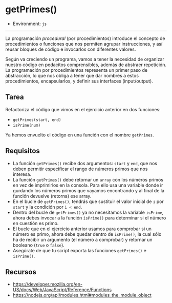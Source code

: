# getPrimes()

* Environment: `js`

***

La programación _procedural_ (por procedimientos) introduce el concepto de
procedimientos o funciones que nos permiten agrupar instrucciones, y así reusar
bloques de código e invocarlos con diferentes valores.

Según va creciendo un programa, vamos a tener la necesidad de organizar nuestro
código en pedacitos comprensibles, además de abstraer repetición. La
programación por procedimientos representa un primer paso de abstracción, lo que
nos obliga a tener que dar nombres a estos procedimientos, encapsularlos, y
definir sus interfaces (input/output).

## Tarea

Refactoriza el código que vimos en el ejercicio anterior en dos funciones:

* `getPrimes(start, end)`
* `isPrime(num)`

Ya hemos envuelto el código en una función con el nombre `getPrimes`.

## Requisitos

* La función `getPrimes()` recibe dos argumentos: `start` y `end`, que nos deben
  permitir especificar el rango de números primos que nos interesa.
* La función `getPrimes()` debe retornar un `array` con los números primos en
  vez de imprimirlos en la consola. Para ello usa una variable donde ir gurdando
  los números primos que vayamos encontrando y al final de la función devuelve
  (retorna) ese array.
* En el bucle de `getPrimes()`, tendrás que sustituir el valor inicial de `i`
  por `start` y la condición por `i < end`.
* Dentro del bucle de `getPrimes()` ya no necesitamos la variable `isPrime`,
  ahora debes invocar a la función `isPrime()` para determinar si el número en
  cuestión es primo.
* El bucle que en el ejercicio anterior usamos para comprobar si un número es
  primo, ahora debe quedar dentro de `isPrime()`, la cual sólo ha de recibir un
  argumento (el número a comprobar) y retornar un booleano (`true` o `false`).
* Asegúrate de que tu script exporta las funciones `getPrimes()` e `isPrime()`.

## Recursos

* https://developer.mozilla.org/en-US/docs/Web/JavaScript/Reference/Functions
* https://nodejs.org/api/modules.html#modules_the_module_object
